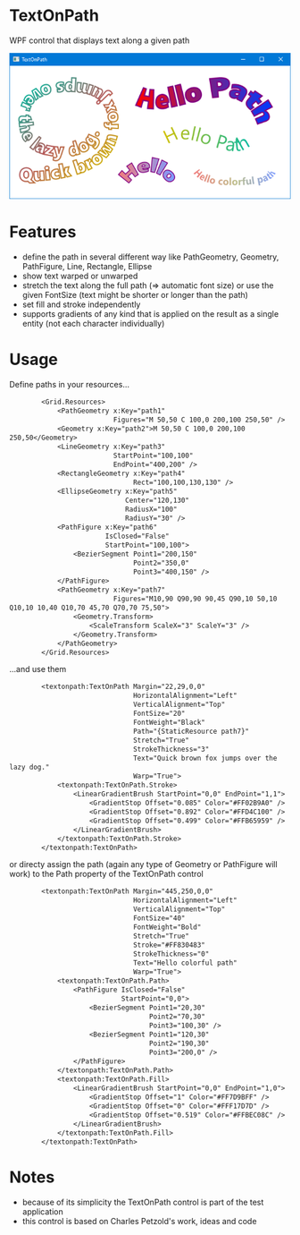 # TextOnPath
WPF control that displays text along a given path

![intro](/Readme.PNG)

# Features
* define the path in several different way like PathGeometry, Geometry, PathFigure, Line, Rectangle, Ellipse
* show text warped or unwarped
* stretch the text along the full path (=> automatic font size) or use the given FontSize (text might be shorter or longer than the path)
* set fill and stroke independently
* supports gradients of any kind that is applied on the result as a single entity (not each character individually)

# Usage
Define paths in your resources...
```xaml
        <Grid.Resources>
            <PathGeometry x:Key="path1"
                          Figures="M 50,50 C 100,0 200,100 250,50" />
            <Geometry x:Key="path2">M 50,50 C 100,0 200,100 250,50</Geometry>
            <LineGeometry x:Key="path3"
                          StartPoint="100,100"
                          EndPoint="400,200" />
            <RectangleGeometry x:Key="path4"
                               Rect="100,100,130,130" />
            <EllipseGeometry x:Key="path5"
                             Center="120,130"
                             RadiusX="100"
                             RadiusY="30" />
            <PathFigure x:Key="path6"
                        IsClosed="False"
                        StartPoint="100,100">
                <BezierSegment Point1="200,150"
                               Point2="350,0"
                               Point3="400,150" />
            </PathFigure>
            <PathGeometry x:Key="path7"
                          Figures="M10,90 Q90,90 90,45 Q90,10 50,10 Q10,10 10,40 Q10,70 45,70 Q70,70 75,50">
                <Geometry.Transform>
                    <ScaleTransform ScaleX="3" ScaleY="3" />
                </Geometry.Transform>
            </PathGeometry>
        </Grid.Resources>
```
...and use them
```xaml
        <textonpath:TextOnPath Margin="22,29,0,0"
                               HorizontalAlignment="Left"
                               VerticalAlignment="Top"
                               FontSize="20"
                               FontWeight="Black"
                               Path="{StaticResource path7}"
                               Stretch="True"
                               StrokeThickness="3"
                               Text="Quick brown fox jumps over the lazy dog."
                               Warp="True">
            <textonpath:TextOnPath.Stroke>
                <LinearGradientBrush StartPoint="0,0" EndPoint="1,1">
                    <GradientStop Offset="0.085" Color="#FF02B9A0" />
                    <GradientStop Offset="0.892" Color="#FFD4C100" />
                    <GradientStop Offset="0.499" Color="#FFB65959" />
                </LinearGradientBrush>
            </textonpath:TextOnPath.Stroke>
        </textonpath:TextOnPath>
```

or directy assign the path (again any type of Geometry or PathFigure will work) to the Path property of the TextOnPath control 
```xaml
        <textonpath:TextOnPath Margin="445,250,0,0"
                               HorizontalAlignment="Left"
                               VerticalAlignment="Top"
                               FontSize="40"
                               FontWeight="Bold"
                               Stretch="True"
                               Stroke="#FF830483"
                               StrokeThickness="0"
                               Text="Hello colorful path"
                               Warp="True">
            <textonpath:TextOnPath.Path>
                <PathFigure IsClosed="False"
                            StartPoint="0,0">
                    <BezierSegment Point1="20,30"
                                   Point2="70,30"
                                   Point3="100,30" />
                    <BezierSegment Point1="120,30"
                                   Point2="190,30"
                                   Point3="200,0" />
                </PathFigure>
            </textonpath:TextOnPath.Path>
            <textonpath:TextOnPath.Fill>
                <LinearGradientBrush StartPoint="0,0" EndPoint="1,0">
                    <GradientStop Offset="1" Color="#FF7D9BFF" />
                    <GradientStop Offset="0" Color="#FFF17D7D" />
                    <GradientStop Offset="0.519" Color="#FFBEC08C" />
                </LinearGradientBrush>
            </textonpath:TextOnPath.Fill>
        </textonpath:TextOnPath>
```

# Notes
* because of its simplicity the TextOnPath control is part of the test application
* this control is based on Charles Petzold's work, ideas and code
